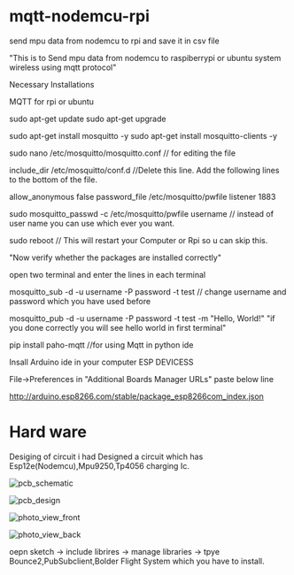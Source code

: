 # mqtt-nodemcu-rpi
send mpu data from nodemcu to rpi and save it in csv file

"This is to Send mpu data from  nodemcu to raspiberrypi or ubuntu system wireless using mqtt protocol"

Necessary Installations

MQTT for rpi or ubuntu

sudo apt-get update
sudo apt-get upgrade

sudo apt-get install mosquitto -y
sudo apt-get install mosquitto-clients -y

sudo nano /etc/mosquitto/mosquitto.conf    // for editing the file

include_dir /etc/mosquitto/conf.d   //Delete this line. Add the following lines to the bottom of the file.

allow_anonymous false
password_file /etc/mosquitto/pwfile
listener 1883

sudo mosquitto_passwd -c /etc/mosquitto/pwfile username // instead of user name you can use which ever you want.

sudo reboot                      // This will restart your Computer or Rpi so  u can skip this. 

"Now verify whether the packages are installed correctly"

open two terminal and enter the lines in each terminal

mosquitto_sub -d -u username -P password -t test  // change username and password which you have used before

mosquitto_pub -d -u username -P password -t test -m "Hello, World!" 
 "if you done correctly you will see hello world in first terminal"
 
 pip install paho-mqtt //for using Mqtt in python ide
 
 Insall Arduino ide in your computer
 ESP DEVICESS
 
 File->Preferences in "Additional Boards Manager URLs"  paste below line
 
 http://arduino.esp8266.com/stable/package_esp8266com_index.json
 
  # Hard ware
   Desiging of circuit
   i had Designed a circuit which has Esp12e(Nodemcu),Mpu9250,Tp4056 charging Ic.
   
   
![pcb_schematic](https://user-images.githubusercontent.com/39412350/66950459-06a82200-f076-11e9-92c9-c6d478954cb2.png)

![pcb_design](https://user-images.githubusercontent.com/39412350/66950457-0445c800-f076-11e9-89a1-a84aad5dcdee.png)

![photo_view_front](https://user-images.githubusercontent.com/39412350/66950462-090a7c00-f076-11e9-8b5a-72a9500af13a.png)

![photo_view_back](https://user-images.githubusercontent.com/39412350/66950461-0871e580-f076-11e9-9d57-8e527aa55aab.png)
 
 oepn sketch -> include librires -> manage libraries -> tpye Bounce2,PubSubclient,Bolder Flight System which you have 
 to install.
 
